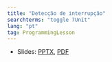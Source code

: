 ```yaml
---
title: "Detecção de interrupção"
searchterms: "toggle 7Unit"
lang: "pt"
tag: ProgrammingLesson
---
```

 <ul>
 <li class="ng-binding">Slides:
 <a href="ProgrammingLessons/MovingObjectsStall.pptx">PPTX</a>,
 <a href="ProgrammingLessons/MovingObjectsStall.pdf">PDF</a>
 </li>
 </ul>
